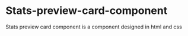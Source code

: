 # Stats-preview-card-component
Stats preview card component is a component designed in html and css
